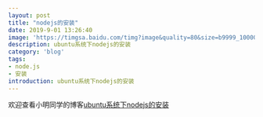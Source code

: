 ```yaml
---
layout: post
title: "nodejs的安装"
date: 2019-9-01 13:26:40
image: 'https://timgsa.baidu.com/timg?image&quality=80&size=b9999_10000&sec=1567052365369&di=0312ebcfd4ff246fbd6d05167d0028b0&imgtype=0&src=http%3A%2F%2Fstatic.open-open.com%2Fnews%2FuploadImg%2F20150930%2F20150930102200_733.png'
description: ubuntu系统下nodejs的安装
category: 'blog'
tags:
- node.js
- 安装
introduction: ubuntu系统下nodejs的安装
---
```


欢迎查看小明同学的博客[ubuntu系统下nodejs的安装](https://victorfengming.github.io/2019/08/nodejs-install/)





